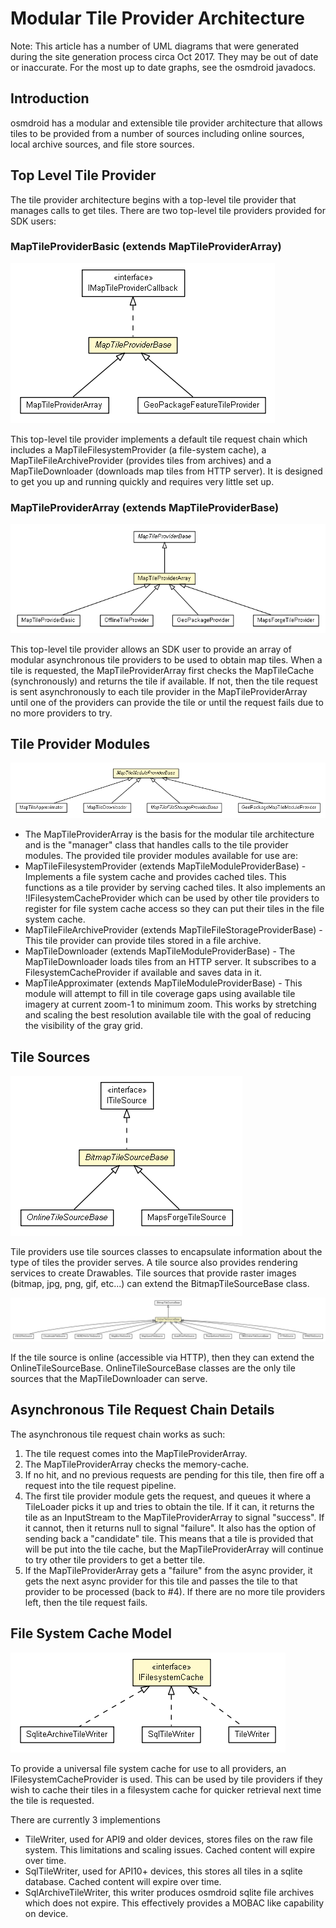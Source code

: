 # Modular Tile Provider Architecture

Note: This article has a number of UML diagrams that were generated during the site generation process circa Oct 2017. They may be out of date or inaccurate. For the most up to date graphs, see the osmdroid javadocs.

## Introduction

osmdroid has a modular and extensible tile provider architecture that allows tiles to be provided from a number of sources including online sources, local archive sources, and file store sources.

## Top Level Tile Provider

The tile provider architecture begins with a top-level tile provider that manages calls to get tiles. There are two top-level tile providers provided for SDK users:

### MapTileProviderBasic (extends MapTileProviderArray)

![Map Tile Provider Base](images/MapTileProviderBase.png)

This top-level tile provider implements a default tile request chain which includes a MapTileFilesystemProvider (a file-system cache), a MapTileFileArchiveProvider (provides tiles from archives) and a MapTileDownloader (downloads map tiles from HTTP server). It is designed to get you up and running quickly and requires very little set up.

### MapTileProviderArray (extends MapTileProviderBase)

![Map Tile Provider Array](images/MapTileProviderArray.png)

This top-level tile provider allows an SDK user to provide an array of modular asynchronous tile providers to be used to obtain map tiles. When a tile is requested, the MapTileProviderArray first checks the MapTileCache (synchronously) and returns the tile if available. If not, then the tile request is sent asynchronously to each tile provider in the MapTileProviderArray until one of the providers can provide the tile or until the request fails due to no more providers to try.

## Tile Provider Modules

![Map Tile Provider Modules](images/MapTileModuleProviderBase2.png)

* The MapTileProviderArray is the basis for the modular tile architecture and is the "manager" class that handles calls to the tile provider modules. The provided tile provider modules available for use are:
* MapTileFilesystemProvider (extends MapTileModuleProviderBase) - Implements a file system cache and provides cached tiles. This functions as a tile provider by serving cached tiles. It also implements an !IFilesystemCacheProvider which can be used by other tile providers to register for file system cache access so they can put their tiles in the file system cache.
* MapTileFileArchiveProvider (extends MapTileFileStorageProviderBase) - This tile provider can provide tiles stored in a file archive.
* MapTileDownloader (extends MapTileModuleProviderBase) - The MapTileDownloader loads tiles from an HTTP server. It subscribes to a FilesystemCacheProvider if available and saves data in it.
 * MapTileApproximater (extends MapTileModuleProviderBase) - This module will attempt to fill in tile coverage gaps using available tile imagery at current zoom-1 to minimum zoom. This works by stretching and scaling the best resolution available tile with the goal of reducing the visibility of the gray grid.

## Tile Sources

![Bitmap Tile Source](images/BitmapTileSourceBase.png)

Tile providers use tile sources classes to encapsulate information about the type of tiles the provider serves. A tile source also provides rendering services to create Drawables. Tile sources that provide raster images (bitmap, jpg, png, gif, etc...) can extend the BitmapTileSourceBase class. 

![Online Tile Source](images/OnlineTileSourceBase.png)

If the tile source is online (accessible via HTTP), then they can extend the OnlineTileSourceBase. OnlineTileSourceBase classes are the only tile sources that the MapTileDownloader can serve.


## Asynchronous Tile Request Chain Details

The asynchronous tile request chain works as such:

1. The tile request comes into the MapTileProviderArray.
2. The MapTileProviderArray checks the memory-cache.
3. If no hit, and no previous requests are pending for this tile, then fire off a request into the tile request pipeline.
4. The first tile provider module gets the request, and queues it where a TileLoader picks it up and tries to obtain the tile. If it can, it returns the tile as an InputStream to the MapTileProviderArray to signal "success". If it cannot, then it returns null to signal "failure". It also has the option of sending back a "candidate" tile. This means that a tile is provided that will be put into the tile cache, but the  MapTileProviderArray will continue to try other tile providers to get a better tile.
5. If the MapTileProviderArray gets a "failure" from the async provider, it gets the next async provider for this tile and passes the tile to that provider to be processed (back to #4). If there are no more tile providers left, then the tile request fails.

## File System Cache Model

![IFile System Cache](images/IFilesystemCache.png)

To provide a universal file system cache for use to all providers, an IFilesystemCacheProvider is used. This can be used by tile providers if they wish to cache their tiles in a filesystem cache for quicker retrieval next time the tile is requested.

There are currently 3 implementions

 - TileWriter, used for API9 and older devices, stores files on the raw file system. This limitations and scaling issues. Cached content will expire over time.
 - SqlTileWriter, used for API10+ devices, this stores all tiles in a sqlite database. Cached content will expire over time.
 - SqlArchiveTileWriter, this writer produces osmdroid sqlite file archives which does not expire. This effectively provides a MOBAC like capability on device.

